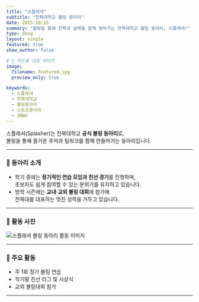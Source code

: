 ```yaml
---
title: "스플래셔"
subtitle: "전북대학교 볼링 동아리"
date: 2025-10-15
summary: "볼링을 통해 친목과 실력을 함께 쌓아가는 전북대학교 볼링 동아리, 스플래셔!"
type: dong
layout: single
featured: true
show_author: false

# 🔹 카드용 대표 이미지
image:
  filename: featured.jpg
  preview_only: true

keywords:
  - 스플래셔
  - 전북대학교
  - 볼링동아리
  - 스포츠동아리
  - JBNU
---
```

스플래셔(Splasher)는 전북대학교 **공식 볼링 동아리**로,  
볼링을 통해 즐거운 추억과 팀워크를 함께 만들어가는 동아리입니다.

---

### 🎯 동아리 소개
- 학기 중에는 **정기적인 연습 모임과 친선 경기**를 진행하며,  
  초보자도 쉽게 참여할 수 있는 분위기를 유지하고 있습니다.  
- 방학 시즌에는 **교내·교외 볼링 대회**에 참가해  
  전북대를 대표하는 멋진 성적을 거두고 있습니다.  

---

### 🌟 활동 사진
<div class="flex justify-center my-6">
  <img src="/images/splasher_activity.jpg"
       alt="스플래셔 볼링 동아리 활동 이미지"
       class="rounded-2xl shadow-lg w-96">
</div>

---

### 🎳 주요 활동
- 주 1회 정기 볼링 연습  
- 학기말 친선 리그 및 시상식  
- 교외 볼링대회 참가  

---
